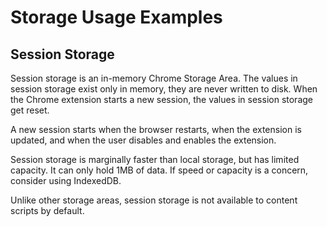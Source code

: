 # Storage Usage Examples

## Session Storage

Session storage is an in-memory Chrome Storage Area. The values in session storage exist only in memory, they are never written to disk. When the Chrome extension starts a new session, the values in session storage get reset.

A new session starts when the browser restarts, when the extension is updated, and when the user disables and enables the extension.

Session storage is marginally faster than local storage, but has limited capacity. It can only hold 1MB of data. If speed or capacity is a concern, consider using IndexedDB.

Unlike other storage areas, session storage is not available to content scripts by default.
